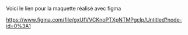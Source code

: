 Voici le lien pour la maquette réalisé avec figma

https://www.figma.com/file/gxUfVVCKnoPTXpNTMPgcIp/Untitled?node-id=0%3A1
